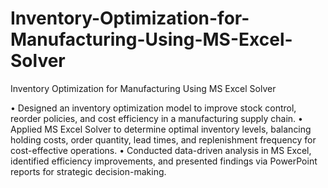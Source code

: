 # Inventory-Optimization-for-Manufacturing-Using-MS-Excel-Solver
Inventory Optimization for Manufacturing Using MS Excel Solver

•	Designed an inventory optimization model to improve stock control, reorder policies, and cost efficiency in a manufacturing supply chain.
•	Applied MS Excel Solver to determine optimal inventory levels, balancing holding costs, order quantity, lead times, and replenishment frequency for cost-effective operations.
•	Conducted data-driven analysis in MS Excel, identified efficiency improvements, and presented findings via PowerPoint reports for strategic decision-making.

